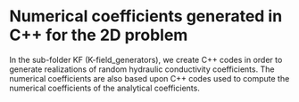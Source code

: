# Numerical coefficients generated in C++ for the 2D problem

In the sub-folder KF (K-field_generators), we create C++ codes in order to generate realizations of random hydraulic conductivity coefficients.
The numerical coefficients are also based upon C++ codes used to compute the numerical coefficients of the analytical coefficients.
